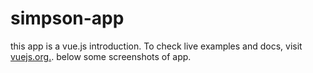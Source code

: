 # simpson-app
this app is a vue.js introduction. To check live examples and docs, visit [vuejs.org.](https://vuejs.org).
below some screenshots of app.
